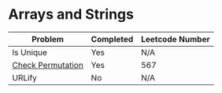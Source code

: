 # Arrays and Strings
| Problem | Completed | Leetcode Number |
| ------- | --------- | ----------------|
| Is Unique | Yes | N/A |
| [Check Permutation](https://leetcode.com/problems/permutation-in-string/) | Yes | 567 |
| URLify | No | N/A |
